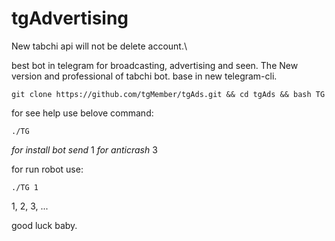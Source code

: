 # tgAdvertising

New tabchi api
will not be delete account.\

best bot in telegram for broadcasting, advertising and seen. The New version and professional of tabchi bot. base in new telegram-cli.

```
git clone https://github.com/tgMember/tgAds.git && cd tgAds && bash TG
```

for see help use belove command: 
```
./TG
```

_for install bot send_  1
_for anticrash_ 3

for run robot use:

```
./TG 1
```
1, 2, 3, ...


good luck baby.

